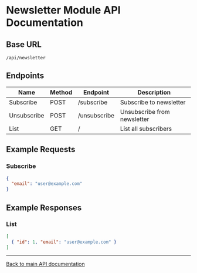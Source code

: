 # Newsletter Module API Documentation

## Base URL
`/api/newsletter`

## Endpoints

| Name         | Method | Endpoint         | Description           |
|--------------|--------|------------------|-----------------------|
| Subscribe    | POST   | /subscribe       | Subscribe to newsletter|
| Unsubscribe  | POST   | /unsubscribe     | Unsubscribe from newsletter|
| List         | GET    | /                | List all subscribers  |

## Example Requests

### Subscribe
```json
{
  "email": "user@example.com"
}
```

## Example Responses

### List
```json
[
  { "id": 1, "email": "user@example.com" }
]
```

---
[Back to main API documentation](../../README.md) 